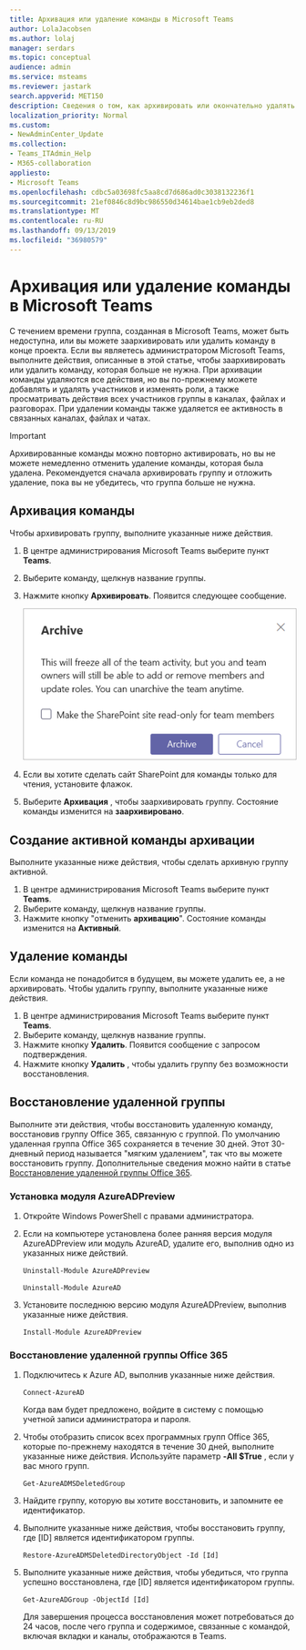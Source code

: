 ```yaml
---
title: Архивация или удаление команды в Microsoft Teams
author: LolaJacobsen
ms.author: lolaj
manager: serdars
ms.topic: conceptual
audience: admin
ms.service: msteams
ms.reviewer: jastark
search.appverid: MET150
description: Сведения о том, как архивировать или окончательно удалять команды.
localization_priority: Normal
ms.custom:
- NewAdminCenter_Update
ms.collection:
- Teams_ITAdmin_Help
- M365-collaboration
appliesto:
- Microsoft Teams
ms.openlocfilehash: cdbc5a03698fc5aa8cd7d686ad0c3038132236f1
ms.sourcegitcommit: 21ef0846c8d9bc986550d34614bae1cb9eb2ded8
ms.translationtype: MT
ms.contentlocale: ru-RU
ms.lasthandoff: 09/13/2019
ms.locfileid: "36980579"
---
```

<a name="archive-or-delete-a-team-in-microsoft-teams"></a>Архивация или удаление команды в Microsoft Teams
===========================================

С течением времени группа, созданная в Microsoft Teams, может быть недоступна, или вы можете заархивировать или удалить команду в конце проекта. Если вы являетесь администратором Microsoft Teams, выполните действия, описанные в этой статье, чтобы заархивировать или удалить команду, которая больше не нужна. При архивации команды удаляются все действия, но вы по-прежнему можете добавлять и удалять участников и изменять роли, а также просматривать действия всех участников группы в каналах, файлах и разговорах. При удалении команды также удаляется ее активность в связанных каналах, файлах и чатах.

> [!IMPORTANT]
> Архивированные команды можно повторно активировать, но вы не можете немедленно отменить удаление команды, которая была удалена. Рекомендуется сначала архивировать группу и отложить удаление, пока вы не убедитесь, что группа больше не нужна.

## <a name="archive-a-team"></a>Архивация команды

Чтобы архивировать группу, выполните указанные ниже действия.

1. В центре администрирования Microsoft Teams выберите пункт **Teams**.
2. Выберите команду, щелкнув название группы.
3. Нажмите кнопку **Архивировать**. Появится следующее сообщение.

    ![Снимок экрана: сообщение архивации Teams](media/teams-archive-message.png)

4. Если вы хотите сделать сайт SharePoint для команды только для чтения, установите флажок.
5. Выберите **Архивация** , чтобы заархивировать группу. Состояние команды изменится на **заархивировано**.

## <a name="make-an-archived-team-active"></a>Создание активной команды архивации

Выполните указанные ниже действия, чтобы сделать архивную группу активной.

1. В центре администрирования Microsoft Teams выберите пункт **Teams**.
2. Выберите команду, щелкнув название группы.
3. Нажмите кнопку "отменить **архивацию**". Состояние команды изменится на **Активный**.

## <a name="delete-a-team"></a>Удаление команды

Если команда не понадобится в будущем, вы можете удалить ее, а не архивировать. Чтобы удалить группу, выполните указанные ниже действия.

1.  В центре администрирования Microsoft Teams выберите пункт **Teams**.
2.  Выберите команду, щелкнув название группы.
3.  Нажмите кнопку **Удалить**. Появится сообщение с запросом подтверждения.
4.  Нажмите кнопку **Удалить** , чтобы удалить группу без возможности восстановления.

## <a name="restore-a-deleted-team"></a>Восстановление удаленной группы

Выполните эти действия, чтобы восстановить удаленную команду, восстановив группу Office 365, связанную с группой. По умолчанию удаленная группа Office 365 сохраняется в течение 30 дней. Этот 30-дневный период называется "мягким удалением", так что вы можете восстановить группу. Дополнительные сведения можно найти в статье [Восстановление удаленной группы Office 365](https://docs.microsoft.com/office365/admin/create-groups/restore-deleted-group).

### <a name="install-the-azureadpreview-module"></a>Установка модуля AzureADPreview

1. Откройте Windows PowerShell с правами администратора.
2. Если на компьютере установлена более ранняя версия модуля AzureADPreview или модуль AzureAD, удалите его, выполнив одно из указанных ниже действий.

    ``` 
    Uninstall-Module AzureADPreview
    ```

    ```
    Uninstall-Module AzureAD
    ```
3. Установите последнюю версию модуля AzureADPreview, выполнив указанные ниже действия.

    ```
    Install-Module AzureADPreview
    ```    

### <a name="restore-the-deleted-office-365-group"></a>Восстановление удаленной группы Office 365

1. Подключитесь к Azure AD, выполнив указанные ниже действия.
    ```
    Connect-AzureAD
    ```
    Когда вам будет предложено, войдите в систему с помощью учетной записи администратора и пароля.  
2. Чтобы отобразить список всех программных групп Office 365, которые по-прежнему находятся в течение 30 дней, выполните указанные ниже действия. Используйте параметр **-All $True** , если у вас много групп.
    ```
    Get-AzureADMSDeletedGroup
    ``` 
3. Найдите группу, которую вы хотите восстановить, и запомните ее идентификатор.
4. Выполните указанные ниже действия, чтобы восстановить группу, где [ID] является идентификатором группы.
    ```
    Restore-AzureADMSDeletedDirectoryObject -Id [Id]
    ```
5.  Выполните указанные ниже действия, чтобы убедиться, что группа успешно восстановлена, где [ID] является идентификатором группы.
    ```
    Get-AzureADGroup -ObjectId [Id]
    ```

    Для завершения процесса восстановления может потребоваться до 24 часов, после чего группа и содержимое, связанные с командой, включая вкладки и каналы, отображаются в Teams.
